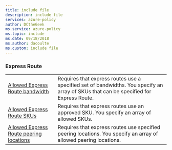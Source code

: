 ```yaml
---
title: include file
description: include file
services: azure-policy
author: DCtheGeek
ms.service: azure-policy
ms.topic: include
ms.date: 09/18/2018
ms.author: dacoulte
ms.custom: include file
---
```


### Express Route

|  |  |
|---------|---------|
| [Allowed Express Route bandwidth](../articles/governance/policy/samples/allowed-express-route-bandwidth.md) | Requires that express routes use a specified set of bandwidths. You specify an array of SKUs that can be specified for Express Route. |
| [Allowed Express Route SKUs](../articles/governance/policy/samples/allowed-express-route-skus.md) | Requires that express routes use an approved SKU. You specify an array of allowed SKUs. |
| [Allowed Express Route peering locations](../articles/governance/policy/samples/allowed-express-route-peering.md) | Requires that express routes use specified peering locations. You specify an array of allowed peering locations. |